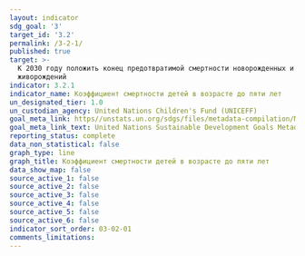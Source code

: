 ```yaml
---
layout: indicator
sdg_goal: '3'
target_id: '3.2'
permalink: /3-2-1/
published: true
target: >-
  К 2030 году положить конец предотвратимой смертности новорожденных и детей в возрасте до пяти лет, при этом все страны должны стремиться уменьшить неонатальную смертность до не более 12 случаев на 1000 живорождений, а смертность в возрасте до пяти лет до не более 25 случаев на 1000
  живорождений
indicator: 3.2.1
indicator_name: Коэффициент смертности детей в возрасте до пяти лет
un_designated_tier: 1.0
un_custodian_agency: United Nations Children's Fund (UNICEFF)
goal_meta_link: https//unstats.un.org/sdgs/files/metadata-compilation/Metadata-Goal-3.pdf 
goal_meta_link_text: United Nations Sustainable Development Goals Metadata (PDF 225 KB)
reporting_status: complete
data_non_statistical: false
graph_type: line
graph_title: Коэффициент смертности детей в возрасте до пяти лет
data_show_map: false
source_active_1: false
source_active_2: false
source_active_3: false
source_active_4: false
source_active_5: false
source_active_6: false
indicator_sort_order: 03-02-01
comments_limitations: 
---
```


